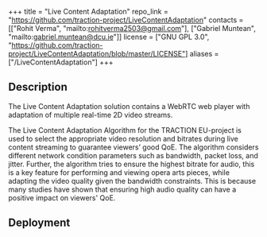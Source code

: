 +++
title = "Live Content Adaptation"
repo_link = "https://github.com/traction-project/LiveContentAdaptation"
contacts = [["Rohit Verma", "mailto:rohitverma2503@gmail.com"], ["Gabriel Muntean", "mailto:gabriel.muntean@dcu.ie"]]
license = ["GNU GPL 3.0", "https://github.com/traction-project/LiveContentAdaptation/blob/master/LICENSE"]
aliases = ["/LiveContentAdaptation"]
+++

## Description

The Live Content Adaptation solution contains a WebRTC web player with adaptation of multiple real-time 2D video streams.

The Live Content Adaptation Algorithm for the TRACTION EU-project is used to select the appropriate video resolution and bitrates during live content streaming to guarantee viewers’ good QoE. The algorithm considers different network condition parameters such as bandwidth, packet loss, and jitter. Further, the algorithm tries to ensure the highest bitrate for audio, this is a key feature for performing and viewing opera arts pieces, while adapting the video quality given the bandwidth constraints. This is because many studies have shown that ensuring high audio quality can have a positive impact on viewers' QoE.

## Deployment
